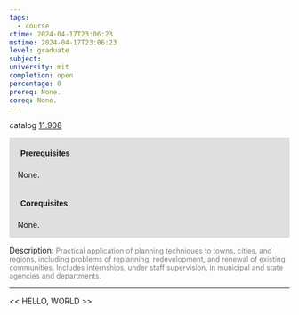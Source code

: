 ```yaml
---
tags:
  - course
ctime: 2024-04-17T23:06:23
mstime: 2024-04-17T23:06:23
level: graduate
subject: 
university: mit
completion: open
percentage: 0
prereq: None.
coreq: None.
---
```


catalog [11.908](http://student.mit.edu/catalog/m11c.html#11.908)

<span style="display: block; padding: 15px; background-color: rgb(100, 100, 100, 0.2);"><font id="m_prereq628_0" style="display: block; font-family: Arial, sans-serif; font-weight: bold; padding: 5px">Prerequisites</font><br><span id="prereq628_0">None.</span></span>
<span style="display: block; padding: 15px; background-color: rgb(100, 100, 100, 0.2);"><font id="m_coreq628_0" style="display: block; font-family: Arial, sans-serif; font-weight: bold; padding: 5px">Corequisites</font><br><span id="coreq628_0">None.</span></span>

<font style="">Description:</font>
<font style="color: grey; font-size: 0.8rem;">Practical application of planning techniques to towns, cities, and regions, including problems of replanning, redevelopment, and renewal of existing communities. Includes internships, under staff supervision, in municipal and state agencies and departments.</font>



---

<< HELLO, WORLD >>
